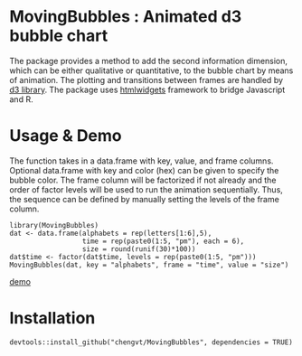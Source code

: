 # MovingBubbles : Animated d3 bubble chart
The package provides a method to add the second information dimension, which can be either qualitative or quantitative, to the bubble chart by means of animation. The plotting and transitions between frames are handled by [d3 library](https://d3js.org/). The package uses [htmlwidgets](https://www.htmlwidgets.org/) framework to bridge Javascript and R.

# Usage & Demo
The function takes in a data.frame with key, value, and frame columns. Optional data.frame with key and color (hex) can be given to specify the bubble color. The frame column will be factorized if not already and the order of factor levels will be used to run the animation sequentially. Thus, the sequence can be defined by manually setting the levels of the frame column.

    library(MovingBubbles)
    dat <- data.frame(alphabets = rep(letters[1:6],5),
                      time = rep(paste0(1:5, "pm"), each = 6),
                      size = round(runif(30)*100))
    dat$time <- factor(dat$time, levels = rep(paste0(1:5, "pm")))
    MovingBubbles(dat, key = "alphabets", frame = "time", value = "size")

[demo](https://rawgit.com/chengvt/MovingBubbles/master/demo_olympics.html)

# Installation

    devtools::install_github("chengvt/MovingBubbles", dependencies = TRUE)